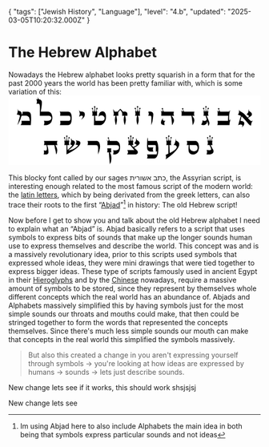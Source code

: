 {
  "tags": ["Jewish History", "Language"],
  "level": "4.b",
  "updated": "2025-03-05T10:20:32.000Z"
}





# The Hebrew Alphabet

Nowadays the Hebrew alphabet looks pretty squarish in a form that for the past 2000 years the world has been pretty familiar with, which is some variation of this:
![Ashurit](./Images/Ashurit.png)

This blocky font called by our sages כתב אשורית, the Assyrian script, is interesting enough related to the most famous script of the modern world: the [latin letters](https://en.wikipedia.org/wiki/Latin_alphabet), which by being derivated from the greek letters, can also trace their roots to the first “[Abjad](https://en.wikipedia.org/wiki/Abjad)”[^*] in history: The old Hebrew script!

Now before I get to show you and talk about the old Hebrew alphabet I need to explain what an “Abjad” is. Abjad basically refers to a script that uses symbols to express bits of sounds that make up the longer sounds human use to express themselves and describe the world. This concept was and is a massively revolutionary idea, prior to this scripts used symbols that expressed whole ideas, they were mini drawings that were tied together to express bigger ideas. These type of scripts famously used in ancient Egypt in their [Hieroglyphs](https://en.wikipedia.org/wiki/Egyptian_hieroglyphs) and by the [Chinese](https://commons.wikimedia.org/wiki/File:%E5%A7%93%E8%A7%A3_Digidepo_1287529_00000014(2)_(cropped).jpg#/media/File:%E5%A7%93%E8%A7%A3_Digidepo_1287529_00000014(2)_(cropped).jpg) nowadays, require a massive amount of symbols to be stored, since they represent by themselves whole different concepts which the real world has an abundance of. Abjads and Alphabets massively simplified this by having symbols just for the most simple sounds our throats and mouths could make, that then could be stringed together to form the words that represented the concepts themselves. Since there's much less simple sounds our mouth can make that concepts in the real world this simplified the symbols massively. 
> But also this created a change in you aren't expressing yourself through symbols -> you're looking at how ideas are expressed by humans -> sounds -> lets just describe sounds.

New change lets see if it works, this should work shsjsjsj

New change lets see

[^*]: Im using Abjad here to also include Alphabets the main idea in both being that symbols express particular sounds and not ideas
